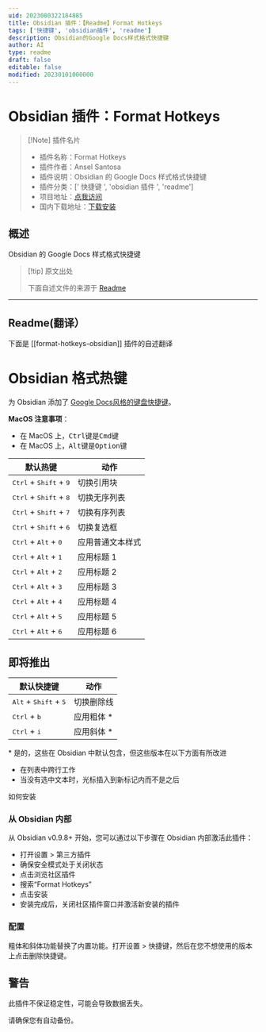 ```yaml
---
uid: 2023080322184885
title: Obsidian 插件：【Readme】Format Hotkeys
tags: ['快捷键', 'obsidian插件', 'readme']
description: Obsidian的Google Docs样式格式快捷键
author: AI
type: readme
draft: false
editable: false
modified: 20230101000000
---
```


# Obsidian 插件：Format Hotkeys

> [!Note] 插件名片
> - 插件名称：Format Hotkeys
> - 插件作者：Ansel Santosa
> - 插件说明：Obsidian 的 Google Docs 样式格式快捷键
> - 插件分类：[' 快捷键 ', 'obsidian 插件 ', 'readme']
> - 项目地址：[点我访问](https://github.com/anstosa/format-hotkeys-obsidian)
> - 国内下载地址：[下载安装](https://pkmer.cn/products/plugin/pluginMarket/?format-hotkeys-obsidian)

## 概述

Obsidian 的 Google Docs 样式格式快捷键

> [!tip] 原文出处
>
>下面自述文件的来源于 [Readme](https://ghproxy.net/https://raw.githubusercontent.com/anstosa/format-hotkeys-obsidian/main/README.md)
>

---

## Readme(翻译）

下面是 [[format-hotkeys-obsidian]] 插件的自述翻译

# Obsidian 格式热键

为 Obsidian 添加了 [Google Docs风格的键盘快捷键](https://support.google.com/docs/answer/179738)。

**MacOS 注意事项**：

* 在 MacOS 上，<kbd>Ctrl</kbd>键是<kbd>Cmd</kbd>键
* 在 MacOS 上，<kbd>Alt</kbd>键是<kbd>Option</kbd>键

| 默认热键                                          | 动作                     |
| ------------------------------------------------- | ----------------------- |
| <kbd>Ctrl</kbd> + <kbd>Shift</kbd> + <kbd>9</kbd> | 切换引用块               |
| <kbd>Ctrl</kbd> + <kbd>Shift</kbd> + <kbd>8</kbd> | 切换无序列表             |
| <kbd>Ctrl</kbd> + <kbd>Shift</kbd> + <kbd>7</kbd> | 切换有序列表             |
| <kbd>Ctrl</kbd> + <kbd>Shift</kbd> + <kbd>6</kbd> | 切换复选框               |
| <kbd>Ctrl</kbd> + <kbd>Alt</kbd> + <kbd>0</kbd>   | 应用普通文本样式         |
| <kbd>Ctrl</kbd> + <kbd>Alt</kbd> + <kbd>1</kbd>   | 应用标题 1                |
| <kbd>Ctrl</kbd> + <kbd>Alt</kbd> + <kbd>2</kbd>   | 应用标题 2                |
| <kbd>Ctrl</kbd> + <kbd>Alt</kbd> + <kbd>3</kbd>   | 应用标题 3                |
| <kbd>Ctrl</kbd> + <kbd>Alt</kbd> + <kbd>4</kbd>   | 应用标题 4                |
| <kbd>Ctrl</kbd> + <kbd>Alt</kbd> + <kbd>5</kbd>   | 应用标题 5                |
| <kbd>Ctrl</kbd> + <kbd>Alt</kbd> + <kbd>6</kbd>   | 应用标题 6                |

## 即将推出

| 默认快捷键                                        | 动作                     |
| ------------------------------------------------- | ----------------------- |
| <kbd>Alt</kbd> + <kbd>Shift</kbd> + <kbd>5</kbd>  | 切换删除线               |
| <kbd>Ctrl</kbd> + <kbd>b</kbd>                    | 应用粗体 *                |
| <kbd>Ctrl</kbd> + <kbd>i</kbd>                    | 应用斜体 *                |

\* 是的，这些在 Obsidian 中默认包含，但这些版本在以下方面有所改进

- 在列表中跨行工作
- 当没有选中文本时，光标插入到新标记内而不是之后

如何安装

### 从 Obsidian 内部

从 Obsidian v0.9.8+ 开始，您可以通过以下步骤在 Obsidian 内部激活此插件：

- 打开设置 > 第三方插件
- 确保安全模式处于关闭状态
- 点击浏览社区插件
- 搜索“Format Hotkeys”
- 点击安装
- 安装完成后，关闭社区插件窗口并激活新安装的插件

### 配置

粗体和斜体功能替换了内置功能。打开设置 > 快捷键，然后在您不想使用的版本上点击删除快捷键。

## 警告

此插件不保证稳定性，可能会导致数据丢失。

请确保您有自动备份。
